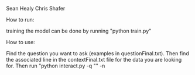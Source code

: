 Sean Healy
Chris Shafer

How to run:

training the model can be done by running "python train.py"

How to use:

Find the question you want to ask (examples in questionFinal.txt).
Then find the associated line in the contextFinal.txt file for the data you are looking for.
Then run "python interact.py -q "<question here>" -n <line number here>

